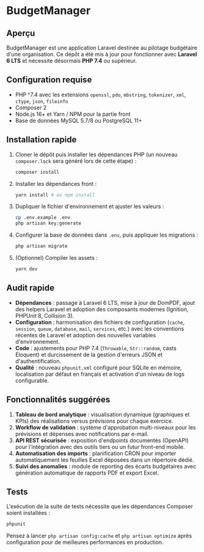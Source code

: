# BudgetManager

## Aperçu
BudgetManager est une application Laravel destinée au pilotage budgétaire d'une organisation. Ce dépôt a été mis à jour pour fonctionner avec **Laravel 6 LTS** et nécessite désormais **PHP 7.4** ou supérieur.

## Configuration requise
- PHP ^7.4 avec les extensions `openssl`, `pdo`, `mbstring`, `tokenizer`, `xml`, `ctype`, `json`, `fileinfo`
- Composer 2
- Node.js 16+ et Yarn / NPM pour la partie front
- Base de données MySQL 5.7/8 ou PostgreSQL 11+

## Installation rapide
1. Cloner le dépôt puis installer les dépendances PHP (un nouveau `composer.lock` sera généré lors de cette étape) :
   ```bash
   composer install
   ```
2. Installer les dépendances front :
   ```bash
   yarn install # ou npm install
   ```
3. Dupliquer le fichier d'environnement et ajuster les valeurs :
   ```bash
   cp .env.example .env
   php artisan key:generate
   ```
4. Configurer la base de données dans `.env`, puis appliquer les migrations :
   ```bash
   php artisan migrate
   ```
5. (Optionnel) Compiler les assets :
   ```bash
   yarn dev
   ```

## Audit rapide
- **Dépendances** : passage à Laravel 6 LTS, mise à jour de DomPDF, ajout des helpers Laravel et adoption des composants modernes (Ignition, PHPUnit 8, Collision 3).
- **Configuration** : harmonisation des fichiers de configuration (`cache`, `session`, `queue`, `database`, `mail`, `services`, etc.) avec les conventions récentes de Laravel et adoption des nouvelles variables d'environnement.
- **Code** : ajustements pour PHP 7.4 (`Throwable`, `Str::random`, casts Eloquent) et durcissement de la gestion d'erreurs JSON et d'authentification.
- **Qualité** : nouveau `phpunit.xml` configuré pour SQLite en mémoire, localisation par défaut en français et activation d'un niveau de logs configurable.

## Fonctionnalités suggérées
1. **Tableau de bord analytique** : visualisation dynamique (graphiques et KPIs) des réalisations versus prévisions pour chaque exercice.
2. **Workflow de validation** : système d'approbation multi-niveaux pour les prévisions et dépenses avec notifications par e-mail.
3. **API REST sécurisée** : exposition d'endpoints documentés (OpenAPI) pour l'intégration avec des outils tiers ou un futur front-end mobile.
4. **Automatisation des imports** : planification CRON pour importer automatiquement les feuilles Excel déposées dans un répertoire dédié.
5. **Suivi des anomalies** : module de reporting des écarts budgétaires avec génération automatique de rapports PDF et export Excel.

## Tests
L'exécution de la suite de tests nécessite que les dépendances Composer soient installées :
```bash
phpunit
```

Pensez à lancer `php artisan config:cache` et `php artisan optimize` après configuration pour de meilleures performances en production.
